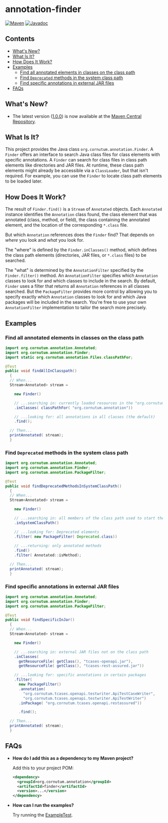 # annotation-finder

[![Maven](https://img.shields.io/badge/maven-1.0.0-green.svg)](https://search.maven.org/search?q=annotation-finder)
[![Javadoc](https://img.shields.io/badge/javadoc-1.0.0-green.svg)](https://javadoc.io/doc/org.cornutum.annotation/finder/latest/index.html)

## Contents ##

  * [What's New?](#whats-new)
  * [What Is It?](#what-is-it)
  * [How Does It Work?](#how-does-it-work)
  * [Examples](#examples)
    * [Find all annotated elements in classes on the class path](#find-all-annotated-elements-in-classes-on-the-class-path)
    * [Find `Deprecated` methods in the system class path](#find-deprecated-methods-in-the-system-class-path)
    * [Find specific annotations in external JAR files](#find-specific-annotations-in-external-jar-files)
  * [FAQs](#faqs)

## What's New? ##

  * The latest version ([1.0.0](https://github.com/Cornutum/regexp-gen/releases/tag/release-1.0.0))
    is now available at the [Maven Central Repository](https://search.maven.org/search?q=annotation-finder).

## What Is It? ##

This project provides the Java class `org.cornutum.annotation.Finder`. A `Finder` offers an
interface to search Java class files for class elements with specific annotations. A `Finder` can
search for class files in class path elements like directories and JAR files. At runtime, these
class path elements might already be accessible via a `ClassLoader`, but that isn't required. For
example, you can use the `Finder` to locate class path elements to be loaded later.


## How Does It Work? ##

The result of `Finder.find()` is a `Stream` of `Annotated` objects. Each `Annotated` instance
identifies the `Annotation` class found, the class element that was annotated (class, method, or field),
the class containing the annotated element, and the location of the corresponding `*.class` file.

But which `Annotation` references does the `Finder` find? That depends on _where_ you look and
_what_ you look for.

The "where" is defined by the `Finder.inClasses()` method, which defines the class path elements
(directories, JAR files, or `*.class` files) to be searched.

The "what" is determined by the `AnnotationFilter` specified by the `Finder.filter()` method. An
`AnnotationFilter` specifies which `Annotation` classes to look for and which classes to include in
the search. By default, `Finder` uses a filter that returns all `Annotation` references in all
classes searched. But the `PackageFilter` provides more control by allowing you to specify exactly
which `Annotation` classes to look for and which Java packages will be included in the search.
You're free to use your own `AnnotationFilter` implementation to tailor the search more precisely.


## Examples ##

### Find all annotated elements in classes on the class path ###

```java
import org.cornutum.annotation.Annotated;
import org.cornutum.annotation.Finder;
import static org.cornutum.annotation.Files.classPathFor;

@Test
public void findAllInClasspath()
  {
  // When...
  Stream<Annotated> stream =

    new Finder()

    // ...searching in: currently loaded resources in the "org.cornutum.annotation" package
    .inClasses( classPathFor( "org.cornutum.annotation"))

    // ...looking for: all annotations in all classes (the default)
    .find();

  // Then...
  printAnnotated( stream);
  }
```

### Find `Deprecated` methods in the system class path ###

```java
import org.cornutum.annotation.Annotated;
import org.cornutum.annotation.Finder;
import org.cornutum.annotation.PackageFilter;

@Test
public void findDeprecatedMethodsInSystemClassPath()
  {
  // When...
  Stream<Annotated> stream =

    new Finder()

    // ...searching in: all members of the class path used to start the JVM
    .inSystemClassPath()

    // ...looking for: Deprecated elements
    .filter( new PackageFilter( Deprecated.class))
      
    // ...returning: only annotated methods
    .find()
    .filter( Annotated::isMethod);

  // Then...
  printAnnotated( stream);
  }
```

### Find specific annotations in external JAR files ###

```java
import org.cornutum.annotation.Annotated;
import org.cornutum.annotation.Finder;
import org.cornutum.annotation.PackageFilter;

@Test
public void findSpecificInJar()
  {
  // When...
  Stream<Annotated> stream =

    new Finder()

    // ...searching in: external JAR files not on the class path
    .inClasses(
      getResourceFile( getClass(), "tcases-openapi.jar"),
      getResourceFile( getClass(), "tcases-rest-assured.jar"))

    // ...looking for: specific annotations in certain packages
    .filter(
      new PackageFilter()
      .annotation(
        "org.cornutum.tcases.openapi.testwriter.ApiTestCaseWriter",
        "org.cornutum.tcases.openapi.testwriter.ApiTestWriter")
      .inPackage( "org.cornutum.tcases.openapi.restassured"))

      .find();

  // Then...
  printAnnotated( stream);
  }
```

## FAQs ##

  * **How do I add this as a dependency to my Maven project?**

    Add this to your project POM:

    ```xml
    <dependency>
      <groupId>org.cornutum.annotation</groupId>
      <artifactId>finder</artifactId>
      <version>...</version>
    </dependency>
    ```

  * **How can I run the examples?**

    Try running the [ExampleTest](https://github.com/Cornutum/annotation-finder/blob/master/src/test/java/org/cornutum/annotation/examples/ExampleTest.java).
